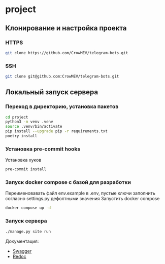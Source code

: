 # project

## Клонирование и настройка проекта

### HTTPS
```bash
git clone https://github.com/CrowMEV/telegram-bots.git
```

### SSH
```bash
git clone git@github.com:CrowMEV/telegram-bots.git
```


## Локальный запуск сервера

### Переход в директорию, установка пакетов
```bash
cd project
python3 -m venv .venv
source .venv/bin/activate
pip install --upgrade pip -r requirements.txt
poetry install

```
### Установка pre-commit hooks

Установка хуков
```bash
pre-commit install
```
### Запуск docker compose с базой для разработки
Переименовавать файл env.example в .env, пустые ключи заполнить согласно settings.py дефолтными значения
Запустить docker compose
```bash
docker compose up -d
```
### Запуск сервера

```bash
./manage.py site run
```


Документация:  
- [Swagger](http://localhost:8000/docs)  
- [Redoc](http://127.0.0.1:8000/redoc)  
